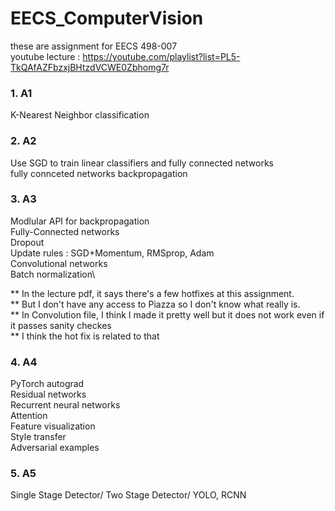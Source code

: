 # EECS_ComputerVision

these are assignment for EECS 498-007\
youtube lecture : https://youtube.com/playlist?list=PL5-TkQAfAZFbzxjBHtzdVCWE0Zbhomg7r

### 1. A1
K-Nearest Neighbor classification

### 2. A2
Use SGD to train linear classifiers and fully connected networks\
fully connceted networks backpropagation

### 3. A3
Modlular API for backpropagation\
Fully-Connected networks\
Dropout\
Update rules : SGD+Momentum, RMSprop, Adam\
Convolutional networks\
Batch normalization\

** In the lecture pdf, it says there's a few hotfixes at this assignment. \
** But I don't have any access to Piazza so I don't know what really is.\
** In Convolution file, I think I made it pretty well but it does not work even if it passes sanity checkes\
** I think the hot fix is related to that

### 4. A4
PyTorch autograd\
Residual networks\
Recurrent neural networks\
Attention\
Feature visualization\
Style transfer\
Adversarial examples

### 5. A5
Single Stage Detector/
Two Stage Detector/
YOLO, RCNN
